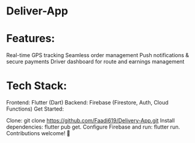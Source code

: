 # Deliver-App

# Features:

Real-time GPS tracking
Seamless order management
Push notifications & secure payments
Driver dashboard for route and earnings management

# Tech Stack:

Frontend: Flutter (Dart)
Backend: Firebase (Firestore, Auth, Cloud Functions)
Get Started:

Clone: git clone https://github.com/Faadi619/Delivery-App.git
Install dependencies: flutter pub get.
Configure Firebase and run: flutter run.
Contributions welcome! 🚀

